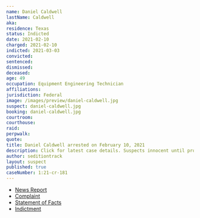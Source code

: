 ```yaml
---
name: Daniel Caldwell
lastName: Caldwell
aka:
residence: Texas
status: Indicted
date: 2021-02-10
charged: 2021-02-10
indicted: 2021-03-03
convicted: 
sentenced: 
dismissed: 
deceased:
age: 49
occupation: Equipment Engineering Technician
affiliations:
jurisdiction: Federal
image: /images/preview/daniel-caldwell.jpg
suspect: daniel-caldwell.jpg
booking: daniel-caldwell.jpg
courtroom:
courthouse:
raid:
perpwalk:
quote:
title: Daniel Caldwell arrested on February 10, 2021
description: Click for latest case details. Suspects innocent until proven guilty.
author: seditiontrack
layout: suspect
published: true
caseNumber: 1:21-cr-181
---
```

- [News Report](https://dentonrc.com/news/denton-county-man-allegedly-assaulted-officer-at-capitol-riot/article_bdf358b0-4e47-5d72-bf9a-11887f779425.html)
- [Complaint](https://www.justice.gov/usao-dc/case-multi-defendant/file/1378491/download)
- [Statement of Facts](https://www.justice.gov/usao-dc/case-multi-defendant/file/1378486/download)
- [Indictment](https://www.justice.gov/usao-dc/case-multi-defendant/file/1378496/download)
